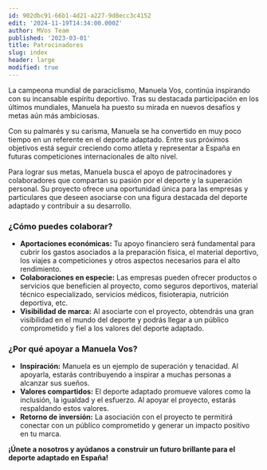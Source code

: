 ```yaml
---
id: 902dbc91-66b1-4d21-a227-9d8ecc3c4152
edit: '2024-11-19T14:34:00.000Z'
author: MVos Team
published: '2023-03-01'
title: Patrocinadores
slug: index
header: large
modified: true
---
```


La campeona mundial de paraciclismo, Manuela Vos, continúa inspirando con su incansable espíritu deportivo. Tras su destacada participación en los últimos mundiales, Manuela ha puesto su mirada en nuevos desafíos y metas aún más ambiciosas.


Con su palmarés y su carisma, Manuela se ha convertido en muy poco tiempo en un referente en el deporte adaptado. Entre sus próximos objetivos está seguir creciendo como atleta y representar a España en futuras competiciones internacionales de alto nivel.


Para lograr sus metas, Manuela busca el apoyo de patrocinadores y colaboradores que compartan su pasión por el deporte y la superación personal. Su proyecto ofrece una oportunidad única para las empresas y particulares que deseen asociarse con una figura destacada del deporte adaptado y contribuir a su desarrollo.


### **¿Cómo puedes colaborar?**

- **Aportaciones económicas:** Tu apoyo financiero será fundamental para cubrir los gastos asociados a la preparación física, el material deportivo, los viajes a competiciones y otros aspectos necesarios para el alto rendimiento.
- **Colaboraciones en especie:** Las empresas pueden ofrecer productos o servicios que beneficien al proyecto, como seguros deportivos, material técnico especializado, servicios médicos, fisioterapia, nutrición deportiva, etc.
- **Visibilidad de marca:** Al asociarte con el proyecto, obtendrás una gran visibilidad en el mundo del deporte y podrás llegar a un público comprometido y fiel a los valores del deporte adaptado.

### **¿Por qué apoyar a Manuela Vos?**

- **Inspiración:** Manuela es un ejemplo de superación y tenacidad. Al apoyarla, estarás contribuyendo a inspirar a muchas personas a alcanzar sus sueños.
- **Valores compartidos:** El deporte adaptado promueve valores como la inclusión, la igualdad y el esfuerzo. Al apoyar el proyecto, estarás respaldando estos valores.
- **Retorno de inversión:** La asociación con el proyecto te permitirá conectar con un público comprometido y generar un impacto positivo en tu marca.

**¡Únete a nosotros y ayúdanos a construir un futuro brillante para el deporte adaptado en España!**

